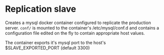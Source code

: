 Replication slave
=================

Creates a mysql docker container configured to replicate the production server.
`conf/` is mounted to the container's /etc/mysql/conf.d and contains a configuration file
edited on the fly to contain appropriate host values.

The container exports it's mysql port to the host's $SLAVE_EXPORTED_PORT (default 3300)
